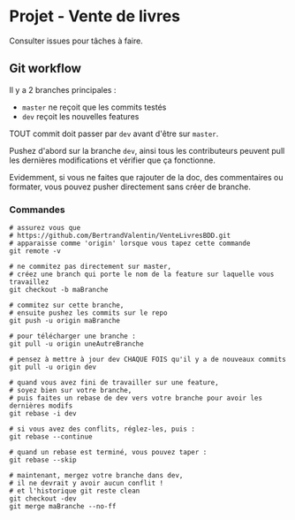 # Projet - Vente de livres

Consulter issues pour tâches à faire.

## Git workflow

Il y a 2 branches principales :

* `master` ne reçoit que les commits testés
* `dev` reçoit les nouvelles features

TOUT commit doit passer par `dev` avant d'être sur `master`.

Pushez d'abord sur la branche `dev`, ainsi tous les contributeurs peuvent pull les dernières modifications et vérifier que ça fonctionne.

Evidemment, si vous ne faites que rajouter de la doc, des commentaires ou formater, vous pouvez pusher directement sans créer de branche.

### Commandes

```shell
# assurez vous que 
# https://github.com/BertrandValentin/VenteLivresBDD.git
# apparaisse comme 'origin' lorsque vous tapez cette commande
git remote -v

# ne commitez pas directement sur master,
# créez une branch qui porte le nom de la feature sur laquelle vous travaillez
git checkout -b maBranche

# commitez sur cette branche,
# ensuite pushez les commits sur le repo
git push -u origin maBranche

# pour télécharger une branche :
git pull -u origin uneAutreBranche

# pensez à mettre à jour dev CHAQUE FOIS qu'il y a de nouveaux commits
git pull -u origin dev

# quand vous avez fini de travailler sur une feature,
# soyez bien sur votre branche,
# puis faites un rebase de dev vers votre branche pour avoir les dernières modifs
git rebase -i dev

# si vous avez des conflits, réglez-les, puis :
git rebase --continue

# quand un rebase est terminé, vous pouvez taper :
git rebase --skip

# maintenant, mergez votre branche dans dev,
# il ne devrait y avoir aucun conflit !
# et l'historique git reste clean
git checkout -dev
git merge maBranche --no-ff
```
